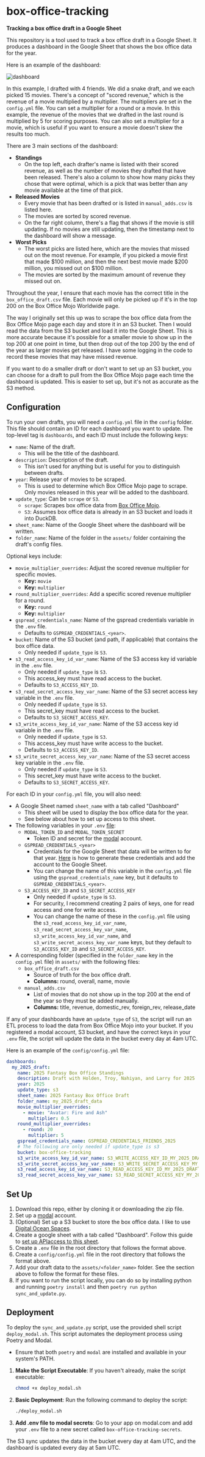 # box-office-tracking

**Tracking a box office draft in a Google Sheet**

This repository is a tool used to track a box office draft in a Google Sheet. It produces a dashboard in the Google Sheet that shows the box office data for the year.

Here is an example of the dashboard:

![dashboard](assets/sample_dashboard.png)

In this example, I drafted with 4 friends. We did a snake draft, and we each picked 15 movies. There's a concept of "scored revenue," which is the revenue of a movie multiplied by a multiplier. The multipliers are set in the `config.yml` file. You can set a multiplier for a round or a movie. In this example, the revenue of the movies that we drafted in the last round is multiplied by 5 for scoring purposes. You can also set a multiplier for a movie, which is useful if you want to ensure a movie doesn't skew the results too much.

There are 3 main sections of the dashboard:

- **Standings**
  - On the top left, each drafter's name is listed with their scored revenue, as well as the number of movies they drafted that have been released. There's also a column to show how many picks they chose that were optimal, which is a pick that was better than any movie available at the time of that pick.
- **Released Movies**
  - Every movie that has been drafted or is listed in `manual_adds.csv` is listed here.
  - The movies are sorted by scored revenue.
  - On the far right column, there's a flag that shows if the movie is still updating. If no movies are still updating, then the timestamp next to the dashboard will show a message.
- **Worst Picks**
  - The worst picks are listed here, which are the movies that missed out on the most revenue. For example, if you picked a movie first that made \$100 million, and then the next best movie made \$200 million, you missed out on \$100 million.
  - The movies are sorted by the maximum amount of revenue they missed out on.

Throughout the year, I ensure that each movie has the correct title in the `box_office_draft.csv` file. Each movie will only be picked up if it's in the top 200 on the Box Office Mojo Worldwide page.

The way I originally set this up was to scrape the box office data from the Box Office Mojo page each day and store it in an S3 bucket. Then I would read the data from the S3 bucket and load it into the Google Sheet. This is more accurate because it's possible for a smaller movie to show up in the top 200 at one point in time, but then drop out of the top 200 by the end of the year as larger movies get released. I have some logging in the code to record these movies that may have missed revenue.

If you want to do a smaller draft or don't want to set up an S3 bucket, you can choose for a draft to pull from the Box Office Mojo page each time the dashboard is updated. This is easier to set up, but it's not as accurate as the S3 method.

## Configuration

To run your own drafts, you will need a `config.yml` file in the `config` folder. This file should contain an ID for each dashboard you want to update. The top-level tag is `dashboards`, and each ID must include the following keys:

- `name`: Name of the draft.
  - This will be the title of the dashboard.
- `description`: Description of the draft.
  - This isn't used for anything but is useful for you to distinguish between drafts.
- `year`: Release year of movies to be scraped.
  - This is used to determine which Box Office Mojo page to scrape. Only movies released in this year will be added to the dashboard.
- `update_type`: Can be `scrape` or `S3`.
  - `scrape`: Scrapes box office data from [Box Office Mojo](https://www.boxofficemojo.com/year/world/).
  - `S3`: Assumes box office data is already in an S3 bucket and loads it into DuckDB.
- `sheet_name`: Name of the Google Sheet where the dashboard will be written.
- `folder_name`: Name of the folder in the `assets/` folder containing the draft's config files.

Optional keys include:

- `movie_multiplier_overrides`: Adjust the scored revenue multiplier for specific movies.
  - **Key:** `movie`
  - **Key:** `multiplier`
- `round_multiplier_overrides`: Add a specific scored revenue multiplier for a round.
  - **Key:** `round`
  - **Key:** `multiplier`
- `gspread_credentials_name`: Name of the gspread credentials variable in the `.env` file.
  - Defaults to `GSPREAD_CREDENTIALS_<year>`.
- `bucket`: Name of the S3 bucket (and path, if applicable) that contains the box office data.
  - Only needed if `update_type` is `S3`.
- `s3_read_access_key_id_var_name`: Name of the S3 access key id variable in the `.env` file.
  - Only needed if `update_type` is `S3`.
  - This access_key must have read access to the bucket.
  - Defaults to `S3_ACCESS_KEY_ID`.
- `s3_read_secret_access_key_var_name`: Name of the S3 secret access key variable in the `.env` file.
  - Only needed if `update_type` is `S3`.
  - This secret_key must have read access to the bucket.
  - Defaults to `S3_SECRET_ACCESS_KEY`.
- `s3_write_access_key_id_var_name`: Name of the S3 access key id variable in the `.env` file.
  - Only needed if `update_type` is `S3`.
  - This access_key must have write access to the bucket.
  - Defaults to `S3_ACCESS_KEY_ID`.
- `s3_write_secret_access_key_var_name`: Name of the S3 secret access key variable in the `.env` file.
  - Only needed if `update_type` is `S3`.
  - This secret_key must have write access to the bucket.
  - Defaults to `S3_SECRET_ACCESS_KEY`.

For each ID in your `config.yml` file, you will also need:

- A Google Sheet named `sheet_name` with a tab called "Dashboard"
  - This sheet will be used to display the box office data for the year.
  - See below about how to set up access to this sheet.
- The following variables in your `.env` [file](https://onboardbase.com/blog/env-file-guide/):
  - `MODAL_TOKEN_ID` and `MODAL_TOKEN_SECRET`
    - Token ID and secret for the [modal](https://modal.com/) account.
  - `GSPREAD_CREDENTIALS_<year>`
    - Credentials for the Google Sheet that data will be written to for that year. [Here](https://docs.gspread.org/en/latest/oauth2.html#for-bots-using-service-account) is how to generate these credentials and add the account to the Google Sheet.
    - You can change the name of this variable in the `config.yml` file using the `gspread_credentials_name` key, but it defaults to `GSPREAD_CREDENTIALS_<year>`.
  - `S3_ACCESS_KEY_ID` and `S3_SECRET_ACCESS_KEY`
    - Only needed if `update_type` is `S3`.
    - For security, I recommend creating 2 pairs of keys, one for read access and one for write access.
    - You can change the name of these in the `config.yml` file using the `s3_read_access_key_id_var_name`, `s3_read_secret_access_key_var_name`, `s3_write_access_key_id_var_name`, and `s3_write_secret_access_key_var_name` keys, but they default to `S3_ACCESS_KEY_ID` and `S3_SECRET_ACCESS_KEY`.
- A corresponding folder (specified in the `folder_name` key in the `config.yml` file) in `assets/` with the following files:
  - `box_office_draft.csv`
    - Source of truth for the box office draft.
    - **Columns:** round, overall, name, movie
  - `manual_adds.csv`
    - List of movies that do not show up in the top 200 at the end of the year so they must be added manually.
    - **Columns:** title, revenue, domestic_rev, foreign_rev, release_date

If any of your dashboards have an `update_type` of `S3`, the script will run an ETL process to load the data from Box Office Mojo into your bucket. If you registered a modal account, S3 bucket, and have the correct keys in your `.env` file, the script will update the data in the bucket every day at 4am UTC.

Here is an example of the `config/config.yml` file:

```yaml
dashboards:
  my_2025_draft:
    name: 2025 Fantasy Box Office Standings
    description: Draft with Holden, Troy, Nahiyan, and Larry for 2025
    year: 2025
    update_type: s3
    sheet_name: 2025 Fantasy Box Office Draft
    folder_name: my_2025_draft_data
    movie_multiplier_overrides:
      - movie: "Avatar: Fire and Ash"
        multiplier: 0.5
    round_multiplier_overrides:
      - round: 20
        multiplier: 5
    gspread_credentials_name: GSPREAD_CREDENTIALS_FRIENDS_2025
    # The following are only needed if update_type is s3
    bucket: box-office-tracking
    s3_write_access_key_id_var_name: S3_WRITE_ACCESS_KEY_ID_MY_2025_DRAFT
    s3_write_secret_access_key_var_name: S3_WRITE_SECRET_ACCESS_KEY_MY_2025_DRAFT
    s3_read_access_key_id_var_name: S3_READ_ACCESS_KEY_ID_MY_2025_DRAFT
    s3_read_secret_access_key_var_name: S3_READ_SECRET_ACCESS_KEY_MY_2025_DRAFT
```

## Set Up

1. Download this repo, either by cloning it or downloading the zip file.
2. Set up a [modal](https://modal.com/) account.
3. (Optional) Set up a S3 bucket to store the box office data. I like to use [Digital Ocean Spaces](https://www.digitalocean.com/products/spaces).
4. Create a google sheet with a tab called "Dashboard". Follow this guide to [set up APIaccess to this sheet](https://docs.gspread.org/en/latest/oauth2.html#for-bots-using-service-account).
5. Create a `.env` file in the root directory that follows the format above.
6. Create a `config/config.yml` file in the root directory that follows the format above.
7. Add your draft data to the `assets/<folder_name>` folder. See the section above to follow the format for these files.
8. If you want to run the script locally, you can do so by installing python and running `poetry install` and then `poetry run python sync_and_update.py`.

## Deployment

To deploy the `sync_and_update.py` script, use the provided shell script `deploy_modal.sh`. This script automates the deployment process using Poetry and Modal.

- Ensure that both `poetry` and `modal` are installed and available in your system's PATH.

1. **Make the Script Executable**: If you haven't already, make the script executable:
   ```bash
   chmod +x deploy_modal.sh
   ```

2. **Basic Deployment**: Run the following command to deploy the script:
   ```bash
   ./deploy_modal.sh
   ```

3. **Add .env file to modal secrets**: Go to your app on modal.com and add your `.env` file to a new secret called `box-office-tracking-secrets`.

The S3 sync updates the data in the bucket every day at 4am UTC, and the dashboard is updated every day at 5am UTC.

